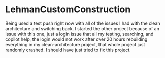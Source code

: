 # LehmanCustomConstruction
Being used a test push right now with all of the issues I had with the clean architecture and switching back. I started the 
other project because of an issue with this one, just a login issue that all my testing, searching, and copilot help, the login would not work
after over 20 hours rebuilding everything in my clean-architecture project, that whole project just randomly crashed. I should have just
tried to fix this project. 